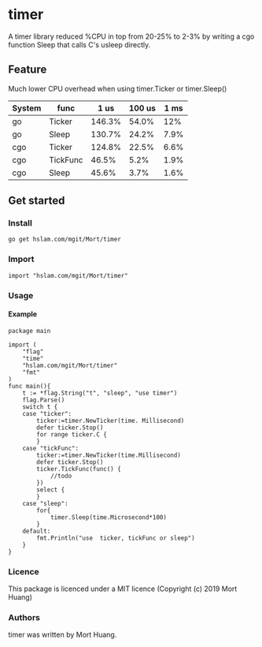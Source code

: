 # timer
A timer library reduced %CPU in top from 20-25% to 2-3% by writing a cgo function Sleep that calls C's usleep directly.

## Feature
Much lower CPU overhead when using timer.Ticker or timer.Sleep()

System |func   |1 us   |100 us|1 ms
 ---- | ----- | ------  | ------  | ------
go     |Ticker     |146.3% |54.0% |12%
go     |Sleep      |130.7% |24.2% |7.9%
cgo    |Ticker     |124.8% |22.5% |6.6%
cgo    |TickFunc   |46.5%  |5.2%  |1.9%
cgo    |Sleep      |45.6%  |3.7%  |1.6%

## Get started

### Install
```
go get hslam.com/mgit/Mort/timer
```
### Import
```
import "hslam.com/mgit/Mort/timer"
```
### Usage
#### Example
```
package main

import (
	"flag"
	"time"
	"hslam.com/mgit/Mort/timer"
	"fmt"
)
func main(){
	t := *flag.String("t", "sleep", "use timer")
	flag.Parse()
	switch t {
	case "ticker":
		ticker:=timer.NewTicker(time. Millisecond)
		defer ticker.Stop()
		for range ticker.C {
		}
	case "tickFunc":
		ticker:=timer.NewTicker(time.Millisecond)
		defer ticker.Stop()
		ticker.TickFunc(func() {
			//todo
		})
		select {
		}
	case "sleep":
		for{
			timer.Sleep(time.Microsecond*100)
		}
	default:
		fmt.Println("use  ticker, tickFunc or sleep")
	}
}
```


### Licence
This package is licenced under a MIT licence (Copyright (c) 2019 Mort Huang)


### Authors
timer was written by Mort Huang.


